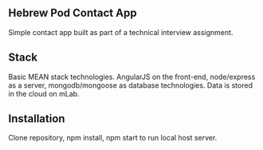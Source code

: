 ## Hebrew Pod Contact App Simple contact app built as part of a technical interview assignment.## StackBasic MEAN stack technologies. AngularJS on the front-end, node/express as a server, mongodb/mongoose as database technologies. Data is stored in the cloud on mLab.## InstallationClone repository, npm install, npm start to run local host server. 
